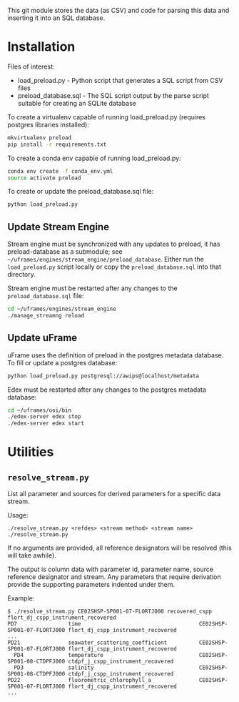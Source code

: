 This git module stores the data (as CSV) and code for parsing this data and inserting it
into an SQL database.

# Installation

Files of interest:
* load_preload.py      - Python script that generates a SQL script from CSV files
* preload_database.sql - The SQL script output by the parse script suitable for creating an SQLite database

To create a virtualenv capable of running load_preload.py (requires postgres libraries installed):
```sh
mkvirtualenv preload
pip install -r requirements.txt
```

To create a conda env capable of running load_preload.py:
```sh
conda env create -f conda_env.yml
source activate preload
```

To create or update the preload_database.sql file:
```sh
python load_preload.py
```

## Update Stream Engine

Stream engine must be synchronized with any updates to preload, it has preload-database as a submodule; see 
`~/uframes/engines/stream_engine/preload_database`. Either run the `load_preload.py` script locally or copy the 
`preload_database.sql` into that directory.

Stream engine must be restarted after any changes to the `preload_database.sql` file:
```sh
cd ~/uframes/engines/stream_engine
./manage_streamng reload
```

## Update uFrame

uFrame uses the definition of preload in the postgres metadata database. To fill or update a postgres database:
```sh
python load_preload.py postgresql://awips@localhost/metadata
```

Edex must be restarted after any changes to the postgres metadata database:
```sh
cd ~/uframes/ooi/bin
./edex-server edex stop
./edex-server edex start
```

# Utilities

## `resolve_stream.py`

List all parameter and sources for derived parameters for a specific data stream. 

Usage:
```
./resolve_stream.py <refdes> <stream method> <stream name>
./resolve_stream.py
```
If no arguments are provided, all reference designators will be resolved (this will take awhile).

The output is column data with parameter id, parameter name, source reference designator and stream. Any parameters that require derivation provide the supporting parameters indented under them.

Example:
```
$ ./resolve_stream.py CE02SHSP-SP001-07-FLORTJ000 recovered_cspp flort_dj_cspp_instrument_recovered
PD7                time                                     CE02SHSP-SP001-07-FLORTJ000 flort_dj_cspp_instrument_recovered
...
PD21               seawater_scattering_coefficient          CE02SHSP-SP001-07-FLORTJ000 flort_dj_cspp_instrument_recovered
  PD4              temperature                              CE02SHSP-SP001-08-CTDPFJ000 ctdpf_j_cspp_instrument_recovered
  PD3              salinity                                 CE02SHSP-SP001-08-CTDPFJ000 ctdpf_j_cspp_instrument_recovered
PD22               fluorometric_chlorophyll_a               CE02SHSP-SP001-07-FLORTJ000 flort_dj_cspp_instrument_recovered
...
```
